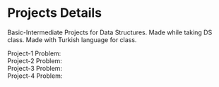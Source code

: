 # Projects Details
Basic-Intermediate Projects for Data Structures. Made while taking DS class. Made with Turkish language for class.  

Project-1 Problem:  
Project-2 Problem:  
Project-3 Problem:  
Project-4 Problem:  
